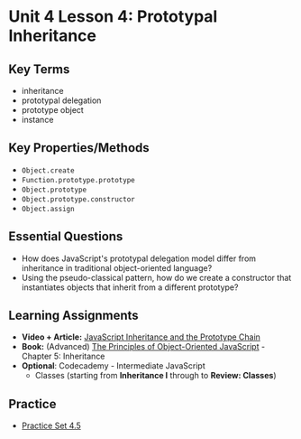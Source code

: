 # Unit 4 Lesson 4: Prototypal Inheritance

## Key Terms
* inheritance
* prototypal delegation
* prototype object
* instance

## Key Properties/Methods
* `Object.create`
* `Function.prototype.prototype`
* `Object.prototype`
* `Object.prototype.constructor`
* `Object.assign`

## Essential Questions
* How does JavaScript's prototypal delegation model differ from inheritance in traditional object-oriented language?
* Using the pseudo-classical pattern, how do we create a constructor that instantiates objects that inherit from a different prototype?

## Learning Assignments 
* **Video + Article:** [JavaScript Inheritance and the Prototype Chain](https://tylermcginnis.com/javascript-inheritance-and-the-prototype-chain/)
* **Book:** (Advanced) [The Principles of Object-Oriented JavaScript](http://www.r-5.org/files/books/computers/languages/escss/fp/Nicholas_C_Zakas-The_Principles_of_JavaScript-EN.pdf) - Chapter 5: Inheritance
* **Optional**: Codecademy - Intermediate JavaScript
  * Classes (starting from **Inheritance I** through to **Review: Classes**) 
  
## Practice
* [Practice Set 4.5](https://github.com/The-Marcy-Lab-School/se-unit-4/tree/master/lesson-5-inheritance/practice)
